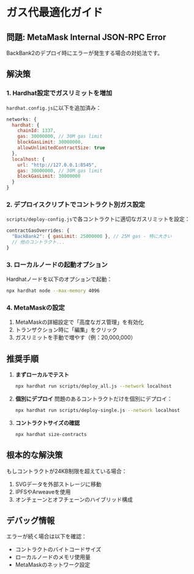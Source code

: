 # ガス代最適化ガイド

## 問題: MetaMask Internal JSON-RPC Error

BackBank2のデプロイ時にエラーが発生する場合の対処法です。

## 解決策

### 1. Hardhat設定でガスリミットを増加

`hardhat.config.js`に以下を追加済み：
```javascript
networks: {
  hardhat: {
    chainId: 1337,
    gas: 30000000, // 30M gas limit
    blockGasLimit: 30000000,
    allowUnlimitedContractSize: true
  },
  localhost: {
    url: "http://127.0.0.1:8545",
    gas: 30000000, // 30M gas limit
    blockGasLimit: 30000000
  }
}
```

### 2. デプロイスクリプトでコントラクト別ガス設定

`scripts/deploy-config.js`で各コントラクトに適切なガスリミットを設定：
```javascript
contractGasOverrides: {
  "BackBank2": { gasLimit: 25000000 }, // 25M gas - 特に大きい
  // 他のコントラクト...
}
```

### 3. ローカルノードの起動オプション

Hardhatノードを以下のオプションで起動：
```bash
npx hardhat node --max-memory 4096
```

### 4. MetaMaskの設定

1. MetaMaskの詳細設定で「高度なガス管理」を有効化
2. トランザクション時に「編集」をクリック
3. ガスリミットを手動で増やす（例：20,000,000）

## 推奨手順

1. **まずローカルでテスト**
   ```bash
   npx hardhat run scripts/deploy_all.js --network localhost
   ```

2. **個別にデプロイ**
   問題のあるコントラクトだけを個別にデプロイ：
   ```bash
   npx hardhat run scripts/deploy-single.js --network localhost
   ```

3. **コントラクトサイズの確認**
   ```bash
   npx hardhat size-contracts
   ```

## 根本的な解決策

もしコントラクトが24KB制限を超えている場合：
1. SVGデータを外部ストレージに移動
2. IPFSやArweaveを使用
3. オンチェーンとオフチェーンのハイブリッド構成

## デバッグ情報

エラーが続く場合は以下を確認：
- コントラクトのバイトコードサイズ
- ローカルノードのメモリ使用量
- MetaMaskのネットワーク設定